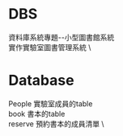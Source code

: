 # DBS
資料庫系統專題--小型圖書館系統 \
實作實驗室圖書管理系統 \

# Database
People 實驗室成員的table \
book 書本的table \
reserve 預約書本的成員清單 \
